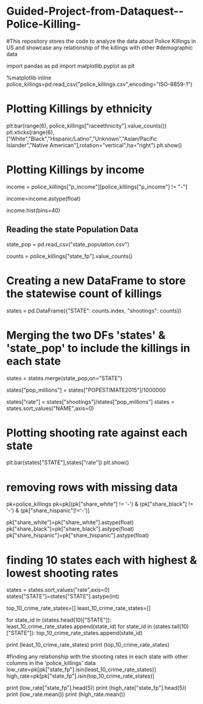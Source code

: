 # Guided-Project-from-Dataquest--Police-Killing-
#This repository stores the code to analyze the data about Police Killings in US and showcase any relationship of the killings with other #demographic data

import pandas as pd
import matplotlib.pyplot as plt

%matplotlib inline
police_killings=pd.read_csv("police_killings.csv",encoding="ISO-8859-1")

# Plotting Killings by ethnicity

plt.bar(range(6), police_killings["raceethnicity"].value_counts())
plt.xticks(range(6),["White","Black","Hispanic/Latino","Unknown","Asian/Pacific Islander","Native American"],rotation="vertical",ha="right")
plt.show()

# Plotting Killings by income

income = police_killings["p_income"][police_killings["p_income"] != "-"]

income=income.astype(float)

income.hist(bins=40)

## Reading the state Population Data

state_pop = pd.read_csv("state_population.csv")

counts = police_killings["state_fp"].value_counts()


# Creating a new DataFrame to store the statewise count of killings

states = pd.DataFrame({"STATE": counts.index, "shootings": counts})

# Merging the two DFs 'states' & 'state_pop' to include the killings in each state
states = states.merge(state_pop,on="STATE")


states["pop_millions"] = states["POPESTIMATE2015"]/1000000

states["rate"] = states["shootings"]/states["pop_millions"]
states = states.sort_values("NAME",axis=0)

# Plotting shooting rate against each state
plt.bar(states["STATE"],states["rate"])
plt.show()

# removing rows with missing data 
pk=police_killings
pk=pk[(pk["share_white"] != '-') & 
      (pk["share_black"] != '-') &
      (pk["share_hispanic"]!='-')]

pk["share_white"]=pk["share_white"].astype(float)
pk["share_black"]=pk["share_black"].astype(float)
pk["share_hispanic"]=pk["share_hispanic"].astype(float)

# finding 10 states each with highest & lowest shooting rates

states = states.sort_values("rate",axis=0)
states["STATE"]=states["STATE"].astype(int)


top_10_crime_rate_states=[]
least_10_crime_rate_states=[]

for state_id in (states.head(10)["STATE"]): 
    least_10_crime_rate_states.append(state_id)
for state_id in (states.tail(10)["STATE"]): 
    top_10_crime_rate_states.append(state_id)
    
print (least_10_crime_rate_states)
print (top_10_crime_rate_states)

#finding any relationship with the shooting rates in each state with other columns in the 'police_killings' data
low_rate=pk[pk["state_fp"].isin(least_10_crime_rate_states)]
high_rate=pk[pk["state_fp"].isin(top_10_crime_rate_states)]

print (low_rate["state_fp"].head(5))
print (high_rate["state_fp"].head(5))
print (low_rate.mean())
print (high_rate.mean())
